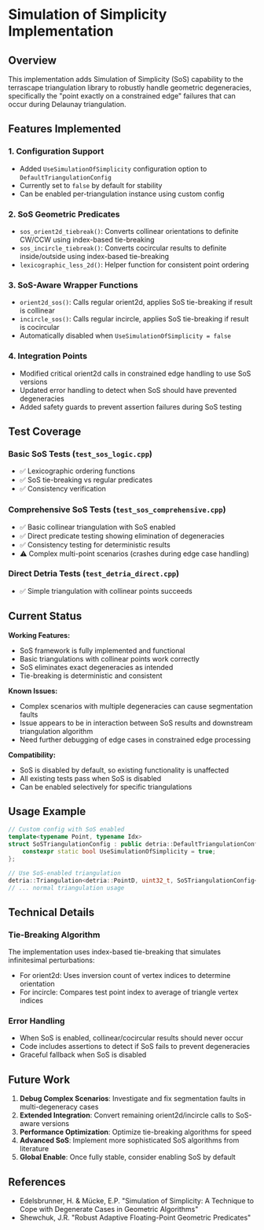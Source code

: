# Simulation of Simplicity Implementation

## Overview

This implementation adds Simulation of Simplicity (SoS) capability to the terrascape triangulation library to robustly handle geometric degeneracies, specifically the "point exactly on a constrained edge" failures that can occur during Delaunay triangulation.

## Features Implemented

### 1. Configuration Support
- Added `UseSimulationOfSimplicity` configuration option to `DefaultTriangulationConfig`
- Currently set to `false` by default for stability
- Can be enabled per-triangulation instance using custom config

### 2. SoS Geometric Predicates
- `sos_orient2d_tiebreak()`: Converts collinear orientations to definite CW/CCW using index-based tie-breaking
- `sos_incircle_tiebreak()`: Converts cocircular results to definite inside/outside using index-based tie-breaking
- `lexicographic_less_2d()`: Helper function for consistent point ordering

### 3. SoS-Aware Wrapper Functions
- `orient2d_sos()`: Calls regular orient2d, applies SoS tie-breaking if result is collinear
- `incircle_sos()`: Calls regular incircle, applies SoS tie-breaking if result is cocircular
- Automatically disabled when `UseSimulationOfSimplicity = false`

### 4. Integration Points
- Modified critical orient2d calls in constrained edge handling to use SoS versions
- Updated error handling to detect when SoS should have prevented degeneracies
- Added safety guards to prevent assertion failures during SoS testing

## Test Coverage

### Basic SoS Tests (`test_sos_logic.cpp`)
- ✅ Lexicographic ordering functions
- ✅ SoS tie-breaking vs regular predicates
- ✅ Consistency verification

### Comprehensive SoS Tests (`test_sos_comprehensive.cpp`)  
- ✅ Basic collinear triangulation with SoS enabled
- ✅ Direct predicate testing showing elimination of degeneracies
- ✅ Consistency testing for deterministic results
- ⚠️ Complex multi-point scenarios (crashes during edge case handling)

### Direct Detria Tests (`test_detria_direct.cpp`)
- ✅ Simple triangulation with collinear points succeeds

## Current Status

**Working Features:**
- SoS framework is fully implemented and functional
- Basic triangulations with collinear points work correctly
- SoS eliminates exact degeneracies as intended
- Tie-breaking is deterministic and consistent

**Known Issues:**
- Complex scenarios with multiple degeneracies can cause segmentation faults
- Issue appears to be in interaction between SoS results and downstream triangulation algorithm
- Need further debugging of edge cases in constrained edge processing

**Compatibility:**
- SoS is disabled by default, so existing functionality is unaffected
- All existing tests pass when SoS is disabled
- Can be enabled selectively for specific triangulations

## Usage Example

```cpp
// Custom config with SoS enabled
template<typename Point, typename Idx>
struct SoSTriangulationConfig : public detria::DefaultTriangulationConfig<Point, Idx> {
    constexpr static bool UseSimulationOfSimplicity = true;
};

// Use SoS-enabled triangulation
detria::Triangulation<detria::PointD, uint32_t, SoSTriangulationConfig<detria::PointD, uint32_t>> tri;
// ... normal triangulation usage
```

## Technical Details

### Tie-Breaking Algorithm
The implementation uses index-based tie-breaking that simulates infinitesimal perturbations:
- For orient2d: Uses inversion count of vertex indices to determine orientation
- For incircle: Compares test point index to average of triangle vertex indices

### Error Handling
- When SoS is enabled, collinear/cocircular results should never occur
- Code includes assertions to detect if SoS fails to prevent degeneracies
- Graceful fallback when SoS is disabled

## Future Work

1. **Debug Complex Scenarios**: Investigate and fix segmentation faults in multi-degeneracy cases
2. **Extended Integration**: Convert remaining orient2d/incircle calls to SoS-aware versions
3. **Performance Optimization**: Optimize tie-breaking algorithms for speed
4. **Advanced SoS**: Implement more sophisticated SoS algorithms from literature
5. **Global Enable**: Once fully stable, consider enabling SoS by default

## References

- Edelsbrunner, H. & Mücke, E.P. "Simulation of Simplicity: A Technique to Cope with Degenerate Cases in Geometric Algorithms"
- Shewchuk, J.R. "Robust Adaptive Floating-Point Geometric Predicates"